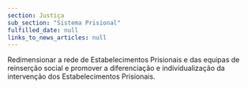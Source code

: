 ```yaml
---
section: Justiça
sub_section: "Sistema Prisional"
fulfilled_date: null
links_to_news_articles: null
---
```


Redimensionar a rede de Estabelecimentos Prisionais e das equipas de reinserção social e promover a diferenciação e individualização da intervenção dos Estabelecimentos Prisionais.
